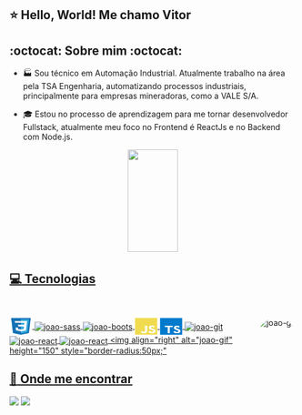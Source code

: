 ## :star: Hello, World! Me chamo Vitor
  
## :octocat: Sobre mim :octocat: 
- 🏭 Sou técnico em Automação Industrial. Atualmente trabalho na área pela TSA Engenharia, automatizando processos industriais, principalmente para empresas mineradoras, como a VALE S/A. 

- :mortar_board: Estou no processo de aprendizagem para me tornar desenvolvedor Fullstack, atualmente meu foco no Frontend é ReactJs e no Backend com Node.js.

<div align="center">
  <a href="https://github.com/vitorscience">
  <img height="180em" width="42%" src="https://github-readme-stats.vercel.app/api/top-langs/?username=vitorscience&layout=compact&langs_count=7&theme=radical"/>
<!--    <img   height="180em" width="48%"" src="https://github-readme-streak-stats.herokuapp.com/?user=vitorscience&theme=radical"/> -->
</div>


## :computer: Tecnologias

<div style="display: inline_block"><br>
  

  <img align="center" alt="joao-html"  height="30" width="40"  
  src="https://raw.githubusercontent.com/devicons/devicon/master/icons/css3/css3-original.svg">
  <img align="center" alt="joao-sass"  height="30" width="40"
  src="https://cdn.jsdelivr.net/gh/devicons/devicon/icons/sass/sass-original.svg" />
  <img align="center" alt="joao-boots" height="30" width="40" 
  src="https://cdn.jsdelivr.net/gh/devicons/devicon/icons/bootstrap/bootstrap-original.svg" />
  <img align="center" alt="Joao-js" height="30" width="40" 
  src="https://raw.githubusercontent.com/devicons/devicon/master/icons/javascript/javascript-plain.svg">
  <img align="center" alt="Joao-ts"  height="30" width="40"  
  src="https://raw.githubusercontent.com/devicons/devicon/master/icons/typescript/typescript-plain.svg">
  <img align="center" alt="joao-git" height="30" width="40" 
  src="https://cdn.jsdelivr.net/gh/devicons/devicon/icons/git/git-original.svg" /> 
  <img align="right" alt="joao-gif" height="150" style="border-radius:50px;" 
  src="https://www.mygo.ge/uploads/blog/1584023795.jpg">
  <img align="center" alt="joao-react" height="30" width="40" 
  src="https://cdn.jsdelivr.net/gh/devicons/devicon/icons/react/react-original.svg" /> 
   <img align="center" alt="joao-react" height="30" width="40" 
  src="https://cdn.jsdelivr.net/gh/devicons/devicon/icons/python/python-original.svg" /> 
  <img align="right" alt="joao-gif" height="150" style="border-radius:50px;" 

   
 
 

## :speech_balloon: Onde me encontrar

<div> 
  <a href = "vitorbsantos10@gmail.com"><img src="https://img.shields.io/badge/-Gmail-%23333?style=for-the-badge&logo=gmail&logoColor=white" target="_blank"></a>
<a href="https://www.linkedin.com/in/vitor-batista-779b53181/" target="_blank"><img src="https://img.shields.io/badge/-LinkedIn-%230077B5?style=for-the-badge&logo=linkedin&logoColor=white" target="_blank"></a> 

